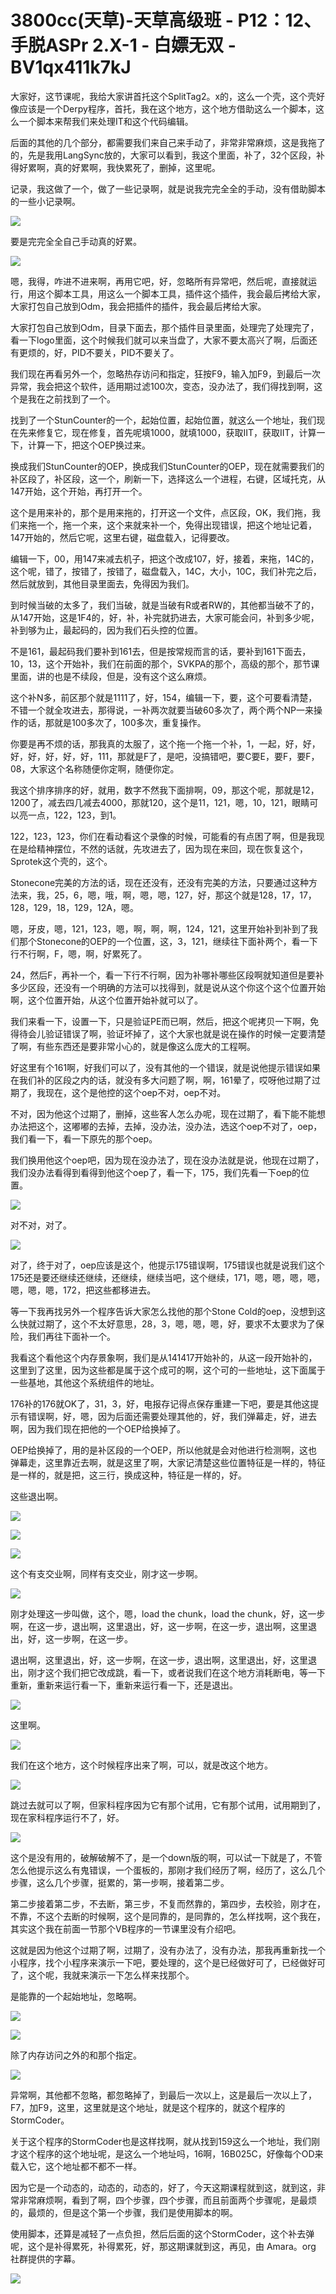 # 3800cc(天草)-天草高级班 - P12：12、手脱ASPr 2.X-1 - 白嫖无双 - BV1qx411k7kJ

大家好，这节课呢，我给大家讲首托这个SplitTag2。x的，这么一个壳，这个壳好像应该是一个Derpy程序，首托，我在这个地方，这个地方借助这么一个脚本，这么一个脚本来帮我们来处理IT和这个代码编辑。

后面的其他的几个部分，都需要我们来自己来手动了，非常非常麻烦，这是我拖了的，先是我用LangSync放的，大家可以看到，我这个里面，补了，32个区段，补得好累啊，真的好累啊，我快累死了，删掉，这里呢。

记录，我这做了一个，做了一些记录啊，就是说我完完全全的手动，没有借助脚本的一些小记录啊。

![](img/b68bcfd4838361e11730ba7976b22d3d_1.png)

要是完完全全自己手动真的好累。

![](img/b68bcfd4838361e11730ba7976b22d3d_3.png)

嗯，我得，咋进不进来啊，再用它吧，好，忽略所有异常吧，然后呢，直接就运行，用这个脚本工具，用这么一个脚本工具，插件这个插件，我会最后拷给大家，大家打包自己放到Odm，我会把插件的插件，我会最后拷给大家。

大家打包自己放到Odm，目录下面去，那个插件目录里面，处理完了处理完了，看一下logo里面，这个时候我们就可以来当盘了，大家不要太高兴了啊，后面还有更烦的，好，PID不要关，PID不要关了。

我们现在再看另外一个，忽略热存访问和指定，狂按F9，输入加F9，到最后一次异常，我会把这个软件，适用期过滤100次，变态，没办法了，我们得找到啊，这个是我在之前找到了一个。

找到了一个StunCounter的一个，起始位置，起始位置，就这么一个地址，我们现在先来修复它，现在修复，首先呢填1000，就填1000，获取IIT，获取IIT，计算一下，计算一下，把这个OEP换过来。

换成我们StunCounter的OEP，换成我们StunCounter的OEP，现在就需要我们的补区段了，补区段，这一个，刷新一下，选择这么一个进程，右键，区域托克，从147开始，这个开始，再打开一个。

这个是用来补的，那个是用来拖的，打开这一个文件，点区段，OK，我们拖，我们来拖一个，拖一个来，这个来就来补一个，免得出现错误，把这个地址记着，147开始的，然后它呢，这里右键，磁盘载入，记得要改。

编辑一下，00，用147来减去机子，把这个改成107，好，接着，来拖，14C的，这个呢，错了，按错了，按错了，磁盘载入，14C，大小，10C，我们补完之后，然后就放到，其他目录里面去，免得因为我们。

到时候当破的太多了，我们当破，就是当破有R或者RW的，其他都当破不了的，从147开始，这是1F4的，好，补，补完就扔进去，大家可能会问，补到多少呢，补到够为止，最起码的，因为我们石头控的位置。

不是161，最起码我们要补到161去，但是按常规而言的话，要补到161下面去，10，13，这个开始补，我们在前面的那个，SVKPA的那个，高级的那个，那节课里面，讲的也是不续段，但是，没有这个这么麻烦。

这个补N多，前区那个就是1111了，好，154，编辑一下，要，这个可要看清楚，不错一个就全攻进去，那得说，一补两次就要当破60多次了，两个两个NP一来操作的话，那就是100多次了，100多次，重复操作。

你要是再不烦的话，那我真的太服了，这个拖一个拖一个补，1，一起，好，好，好，好，好，好，好，111，那就是F了，是吧，没搞错吧，要C要E，要F，要F，08，大家这个名称随便你定啊，随便你定。

我这个排序排序的好，就用，数字不然我下面排啊，09，那这个呢，那就是12，1200了，减去四几减去4000，那就120，这个是11，121，嗯，10，121，眼睛可以亮一点，122，123，到1。

122，123，123，你们在看动看这个录像的时候，可能看的有点困了啊，但是我现在是给精神摆位，不然的话就，先攻进去了，因为现在来回，现在恢复这个，Sprotek这个壳的，这个。

Stonecone完美的方法的话，现在还没有，还没有完美的方法，只要通过这种方法来，我，25，6，嗯，哦，啊，嗯，嗯，127，好，那这个就是128，17，17，128，129，18，129，12A，嗯。

嗯，牙皮，嗯，121，123，嗯，啊，啊，啊，124，121，这里开始补到补到了我们那个Stonecone的OEP的一个位置，这，3，121，继续往下面补两个，看一下行不行啊，F，嗯，啊，好累死了。

24，然后F，再补一个，看一下行不行啊，因为补哪补哪些区段啊就知道但是要补多少区段，还没有一个明确的方法可以找得到，就是说从这个你这个这个位置开始啊，这个位置开始，从这个位置开始补就可以了。

我们来看一下，设置一下，只是验证PE而已啊，然后，把这个呢拷贝一下啊，免得待会儿验证错误了啊，验证坏掉了，这个大家也就是说在操作的时候一定要清楚了啊，有些东西还是要非常小心的，就是像这么庞大的工程啊。

好这里有个161啊，好我们可以了，没有其他的一个错误，就是说他提示错误如果在我们补的区段之内的话，就没有多大问题了啊，啊，161晕了，哎呀他过期了过期了，我现在，这个是他控的这个oep不对，oep不对。

不对，因为他这个过期了，删掉，这些客人怎么办呢，现在过期了，看下能不能想办法把这个，这嘟嘟的去掉，去掉，没办法，没办法，选这个oep不对了，oep，我们看一下，看一下原先的那个oep。

我们换用他这个oep吧，因为现在没办法了，现在没办法就是说，他现在过期了，我们没办法看得到看得到他这个oep了，看一下，175，我们先看一下oep的位置。



![](img/b68bcfd4838361e11730ba7976b22d3d_5.png)

对不对，对了。

![](img/b68bcfd4838361e11730ba7976b22d3d_7.png)

对了，终于对了，oep应该是这个，他提示175错误啊，175错误也就是说我们这个175还是要还继续还继续，还继续，继续当吧，这个继续，171，嗯，嗯，嗯，嗯，嗯，嗯，嗯，172，把这些都移进去。

等一下我再找另外一个程序告诉大家怎么找他的那个Stone Cold的oep，没想到这么快就过期了，这个不太好意思，28，3，嗯，嗯，嗯，好，要求不太要求为了保险，我们再往下面补一个。

我看这个看他这个内存景象啊，我们是从141417开始补的，从这一段开始补的，这里到了这里，因为这些都是属于这个成可的啊，这个可的一些地址，这下面属于一些基地，其他这个系统组件的地址。

176补的176就OK了，31，3，好，电报存记得点保存重建一下吧，要是其他这提示有错误啊，好，嗯，因为后面还需要处理其他的，好，我们弹幕走，好，进去啊，因为我们现在把他的一个OEP给换掉了。

OEP给换掉了，用的是补区段的一个OEP，所以他就是会对他进行检测啊，这也弹幕走，这里靠近去啊，就是这里了啊，大家记清楚这些位置特征是一样的，特征是一样的，就是把，这三行，换成这种，特征是一样的，好。

这些退出啊。

![](img/b68bcfd4838361e11730ba7976b22d3d_9.png)

![](img/b68bcfd4838361e11730ba7976b22d3d_10.png)

![](img/b68bcfd4838361e11730ba7976b22d3d_11.png)

这个有支交业啊，同样有支交业，刚才这一步啊。

![](img/b68bcfd4838361e11730ba7976b22d3d_13.png)

刚才处理这一步叫做，这个，嗯，load the chunk，load the chunk，好，这一步啊，在这一步，退出啊，这里退出，好，这一步啊，在这一步，退出啊，这里退出，好，这一步啊，在这一步。

退出啊，这里退出，好，这一步啊，在这一步，退出啊，这里退出，好，这里退出，刚才这个我们把它改成跳，看一下，或者说我们在这个地方消耗断电，等一下重新，重新来运行看一下，重新来运行看一下，还是退出。



![](img/b68bcfd4838361e11730ba7976b22d3d_15.png)

这里啊。

![](img/b68bcfd4838361e11730ba7976b22d3d_17.png)

我们在这个地方，这个时候程序出来了啊，可以，就是改这个地方。

![](img/b68bcfd4838361e11730ba7976b22d3d_19.png)

跳过去就可以了啊，但家科程序因为它有那个试用，它有那个试用，试用期到了，现在家科程序运行不了，好。

![](img/b68bcfd4838361e11730ba7976b22d3d_21.png)

这个是没有用的，破解破解不了，是一个down版的啊，可以试一下就是了，不管怎么他提示这么有鬼错误，一个蛋板的，那刚才我们经历了啊，经历了，这么几个步骤，这么几个步骤，挺累的，第一步啊，接着第二步。

第二步接着第二步，不去断，第三步，不复而然靠的，第四步，去校验，刚才在，不靠，不这个去断的时候啊，这个是同靠的，是同靠的，怎么样找啊，这个我在，其实这个我在前面一节那个VB程序的一节课里没有介绍吧。

这就是因为他这个过期了啊，过期了，没有办法了，没有办法，那我再重新找一个小程序，找个小程序来演示一下吧，要处理的，这个是已经做好可了，已经做好可了，这个呢，我就来演示一下怎么样来找那个。

是能靠的一个起始地址，忽略啊。

![](img/b68bcfd4838361e11730ba7976b22d3d_23.png)

![](img/b68bcfd4838361e11730ba7976b22d3d_24.png)

除了内存访问之外的和那个指定。

![](img/b68bcfd4838361e11730ba7976b22d3d_26.png)

异常啊，其他都不忽略，都忽略掉了，到最后一次以上，这是最后一次以上了，F7，加F9，这里，这里就是这个地址，就是这个程序的，就这个程序的StormCoder。

关于这个程序的StormCoder也是这样找啊，就从找到159这么一个地址，我们刚才这个程序的这个地址呢，是这么一个地址吗，16啊，16B025C，好像每个OD来载入它，这个地址都不都不一样。

因为它是一个动态的，动态的，动态的，好了，今天这期课程就到这，就到这，非常非常麻烦啊，看到了啊，四个步骤，四个步骤，而且前面两个步骤呢，是最烦的，最烦的，但是这个第一个步骤，我们是使用脚本的啊。

使用脚本，还算是减轻了一点负担，然后后面的这个StormCoder，这个补去弹呢，这个是补得累死，补得累死，好，那这期课就到这，再见，由 Amara。org 社群提供的字幕。



![](img/b68bcfd4838361e11730ba7976b22d3d_28.png)